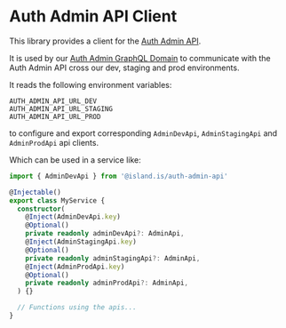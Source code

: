 <!-- gitbook-navigation: "Admin API" -->

# Auth Admin API Client

This library provides a client for the [Auth Admin API](../../../../apps/services/auth/admin-api/README.md).

It is used by our [Auth Admin GraphQL Domain](../../../../libs/api/domains/auth-admin/README.md) to communicate with the Auth Admin API cross our dev, staging and prod environments.

It reads the following environment variables:

```
AUTH_ADMIN_API_URL_DEV
AUTH_ADMIN_API_URL_STAGING
AUTH_ADMIN_API_URL_PROD
```

to configure and export corresponding `AdminDevApi`, `AdminStagingApi` and `AdminProdApi` api clients.

Which can be used in a service like:

```typescript
import { AdminDevApi } from '@island.is/auth-admin-api'

@Injectable()
export class MyService {
  constructor(
    @Inject(AdminDevApi.key)
    @Optional()
    private readonly adminDevApi?: AdminApi,
    @Inject(AdminStagingApi.key)
    @Optional()
    private readonly adminStagingApi?: AdminApi,
    @Inject(AdminProdApi.key)
    @Optional()
    private readonly adminProdApi?: AdminApi,
  ) {}

  // Functions using the apis...
}
```
